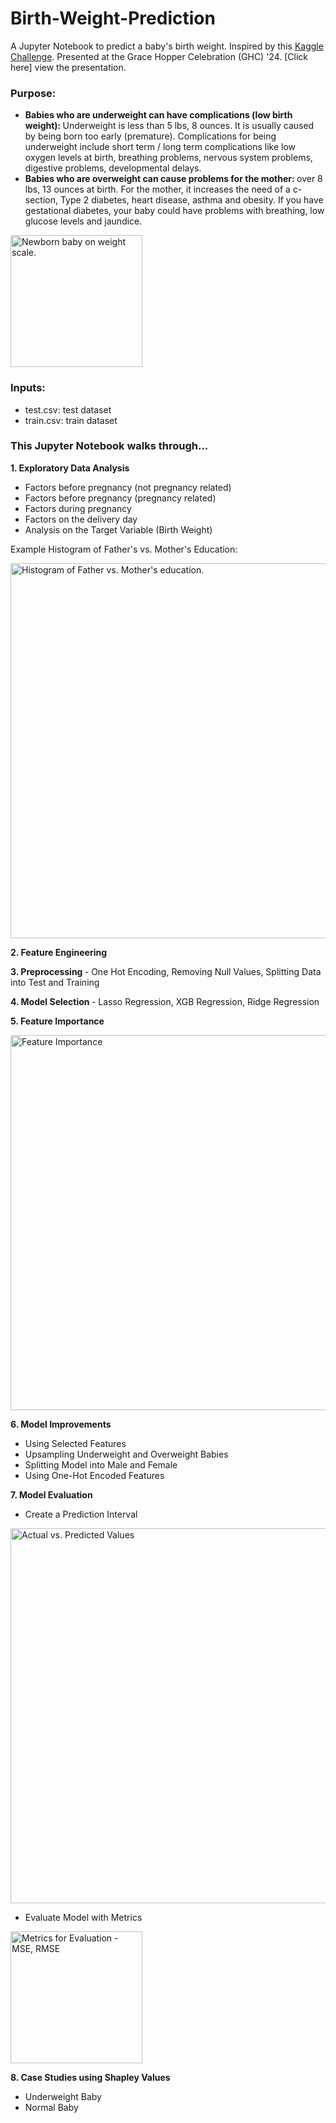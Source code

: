 # Birth-Weight-Prediction
A Jupyter Notebook to predict a baby's birth weight. Inspired by this [Kaggle Challenge](https://www.kaggle.com/competitions/prediction-interval-competition-i-birth-weight).
Presented at the Grace Hopper Celebration (GHC) '24. [Click here] view the presentation.

### Purpose: 
- <b> Babies who are underweight can have complications (low birth weight): </b> Underweight is less than 5 lbs, 8 ounces.  It is usually caused by being born too early (premature). Complications for being underweight include short term / long term complications like low oxygen levels at birth, breathing problems, nervous system problems, digestive problems, developmental delays. 
- <b> Babies who are overweight can cause problems for the mother: </b> over 8 lbs, 13 ounces at birth. For the mother, it increases the need of a c-section, Type 2 diabetes, heart disease, asthma and obesity. If you have gestational diabetes, your baby could have problems with breathing, low glucose levels and jaundice.

<img width="211" alt="Newborn baby on weight scale." align="center" src="https://thumbs.dreamstime.com/z/weight-scale-infant-icon-digital-scales-measure-weight-pounds-weight-scale-infant-icon-127015201.jpg?w=768">

### Inputs:
- test.csv: test dataset
- train.csv: train dataset

### This Jupyter Notebook walks through...
<b> 1. Exploratory Data Analysis </b>
- Factors before pregnancy (not pregnancy related)
- Factors before pregnancy (pregnancy related)
- Factors during pregnancy
- Factors on the delivery day
- Analysis on the Target Variable (Birth Weight)

Example Histogram of Father's vs. Mother's Education:

<img width="600" alt="Histogram of Father vs. Mother's education." src="https://github.com/user-attachments/assets/68ccdf83-a3e8-4b7f-ad44-a872845b4b6f">

<b> 2. Feature Engineering </b>

<b> 3. Preprocessing </b> - One Hot Encoding, Removing Null Values, Splitting Data into Test and Training

<b> 4. Model Selection </b> - Lasso Regression, XGB Regression, Ridge Regression

<b> 5. Feature Importance </b>

<img width="600" alt="Feature Importance" src="https://github.com/user-attachments/assets/0690522e-58b5-418a-9922-e71152b7a5de">

<b> 6. Model Improvements </b>
- Using Selected Features
- Upsampling Underweight and Overweight Babies
- Splitting Model into Male and Female
- Using One-Hot Encoded Features

<b> 7. Model Evaluation </b>
- Create a Prediction Interval
<img width="600" alt="Actual vs. Predicted Values" src="https://github.com/user-attachments/assets/d2ba61d6-ac2a-4592-bd1e-6d1952e43536">

- Evaluate Model with Metrics
<img width="211" alt="Metrics for Evaluation - MSE, RMSE" src="https://github.com/user-attachments/assets/aeb428a5-1268-406b-a747-f98dacd4947a">

<b> 8. Case Studies using Shapley Values </b>
- Underweight Baby
- Normal Baby

